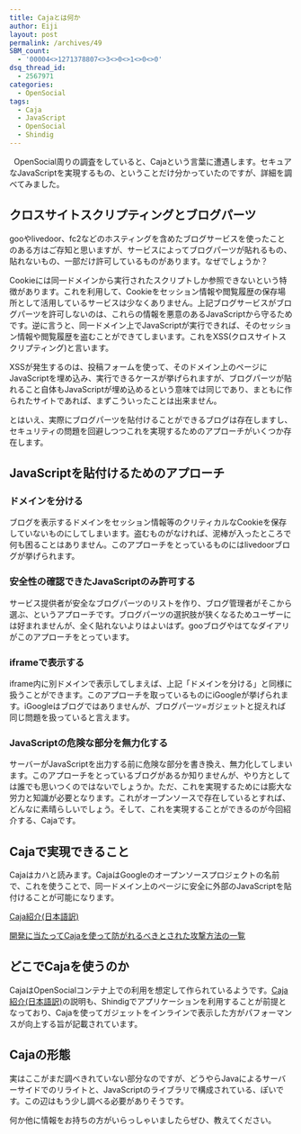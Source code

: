 ```yaml
---
title: Cajaとは何か
author: Eiji
layout: post
permalink: /archives/49
SBM_count:
  - '00004<>1271378807<>3<>0<>1<>0<>0'
dsq_thread_id:
  - 2567971
categories:
  - OpenSocial
tags:
  - Caja
  - JavaScript
  - OpenSocial
  - Shindig
---
```

<div class="wp_plus_one_button" style="margin: 0 8px 8px 0; float:left; ">
  <g:plusone href="http://devlog.agektmr.com/archives/49" callback="wp_plus_one_handler"></g:plusone>
</div>

OpenSocial周りの調査をしていると、Cajaという言葉に遭遇します。セキュアなJavaScriptを実現するもの、ということだけ分かっていたのですが、詳細を調べてみました。

## クロスサイトスクリプティングとブログパーツ

gooやlivedoor、fc2などのホスティングを含めたブログサービスを使ったことのある方はご存知と思いますが、サービスによってブログパーツが貼れるもの、貼れないもの、一部だけ許可しているものがあります。なぜでしょうか？

Cookieには同一ドメインから実行されたスクリプトしか参照できないという特徴があります。これを利用して、Cookieをセッション情報や閲覧履歴の保存場所として活用しているサービスは少なくありません。上記ブログサービスがブログパーツを許可しないのは、これらの情報を悪意のあるJavaScriptから守るためです。逆に言うと、同一ドメイン上でJavaScriptが実行できれば、そのセッション情報や閲覧履歴を盗むことができてしまいます。これをXSS(クロスサイトスクリプティング)と言います。

XSSが発生するのは、投稿フォームを使って、そのドメイン上のページにJavaScriptを埋め込み、実行できるケースが挙げられますが、ブログパーツが貼れること自体もJavaScriptが埋め込めるという意味では同じであり、まともに作られたサイトであれば、まずこういったことは出来ません。

とはいえ、実際にブログパーツを貼付けることができるブログは存在しますし、セキュリティの問題を回避しつつこれを実現するためのアプローチがいくつか存在します。

## JavaScriptを貼付けるためのアプローチ

### ドメインを分ける

ブログを表示するドメインをセッション情報等のクリティカルなCookieを保存していないものにしてしまいます。盗むものがなければ、泥棒が入ったところで何も困ることはありません。このアプローチをとっているものにはlivedoorブログが挙げられます。

### 安全性の確認できたJavaScriptのみ許可する

サービス提供者が安全なブログパーツのリストを作り、ブログ管理者がそこから選ぶ、というアプローチです。ブログパーツの選択肢が狭くなるためユーザーには好まれませんが、全く貼れないよりはよいはず。gooブログやはてなダイアリがこのアプローチをとっています。

### iframeで表示する

iframe内に別ドメインで表示してしまえば、上記「ドメインを分ける」と同様に扱うことができます。このアプローチを取っているものにiGoogleが挙げられます。iGoogleはブログではありませんが、ブログパーツ=ガジェットと捉えれば同じ問題を扱っていると言えます。

### JavaScriptの危険な部分を無力化する

サーバーがJavaScriptを出力する前に危険な部分を書き換え、無力化してしまいます。このアプローチをとっているブログがあるか知りませんが、やり方としては誰でも思いつくのではないでしょうか。ただ、これを実現するためには膨大な労力と知識が必要となります。これがオープンソースで存在しているとすれば、どんなに素晴らしいでしょう。そして、これを実現することができるのが今回紹介する、Cajaです。

## Cajaで実現できること

Cajaはカハと読みます。CajaはGoogleのオープンソースプロジェクトの名前で、これを使うことで、同一ドメイン上のページに安全に外部のJavaScriptを貼付けることが可能になります。

<a href="http://devlog.agektmr.com/wiki/index.php?JavaScript%2FCaja" target="_blank">Caja紹介(日本語訳)</a>

<a href="http://code.google.com/p/google-caja/wiki/AttackVectors" target="_blank">開発に当たってCajaを使って防がれるべきとされた攻撃方法の一覧</a>

## どこでCajaを使うのか

CajaはOpenSocialコンテナ上での利用を想定して作られているようです。<a href="http://devlog.agektmr.com/wiki/index.php?JavaScript%2FCaja" target="_blank">Caja紹介(日本語訳)</a>の説明も、Shindigでアプリケーションを利用することが前提となっており、Cajaを使ってガジェットをインラインで表示した方がパフォーマンスが向上する旨が記載されています。

## Cajaの形態

実はここがまだ調べきれていない部分なのですが、どうやらJavaによるサーバーサイドでのリライトと、JavaScriptのライブラリで構成されている、ぽいです。この辺はもう少し調べる必要がありそうです。

何か他に情報をお持ちの方がいらっしゃいましたらぜひ、教えてください。